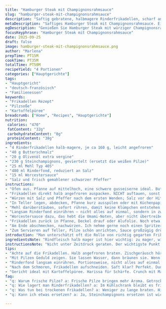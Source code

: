 ```yaml
---
title: "Hamburger Steak mit Champignonsrahmsauce"
slug: "hamburger-steak-mit-champignonsrahmsauce"
description: "Saftig gebratene, halbmagere Rinderfrikadellen, scharf angebraten für Röstaromen, dann in cremiger Pilzrahmsauce mit Rinderfond und Worcestersauce geschmort. Champignons liefern erdige Tiefe, eine Prise Mehl sorgt für Bindung. Ein Klassiker mit leichter Drehung: Statt Butter gebe ich halb Butterschmalz, halb Olivenöl für bessere Hitze, sowie Steinchampignons statt der üblichen weißen. Morcheln oder Pfifferlinge gehen, wenn Saison. Timing ist alles – zu lang ist trocken, zu kurz roh. Mit Kartoffelpüree, gewürzt mit etwas Harissa-Butter, klappt's super. Keine Luftblasen in der Soße, sonst keine Bindung. Beim Braten Augen auf, das Zischen sagt viel. Ergebnismenge reicht locker für 4 hungrige Esser."
metaDescription: "Saftiges Hamburger Steak mit Champignonsrahmsauce. Ein klassisches Gericht, das Geschmack und Textur perfekt kombiniert. Einfach nachzukochen."
ogDescription: "Genießen Sie Hamburger Steak mit würziger Champignonsrahmsauce. Einfach lecker und ideal für ein feines Essen."
focusKeyphrase: "Hamburger Steak mit Champignonsrahmsauce"
date: 2025-09-25
draft: false
image: hamburger-steak-mit-champignonsrahmsauce.png
author: "Marlena"
prepTime: PT15M
cookTime: PT35M
totalTime: PT50M
recipeYield: "4 Portionen"
categories: ["Hauptgerichte"]
tags:
- "Hauptgericht"
- "deutsch-französisch"
- "Familienessen"
keywords:
- "Frikadellen Rezept"
- "Pilzsoße"
- "Kartoffelpüree"
breadcrumb: ["Home", "Recipes", "Hauptgerichte"]
nutrition: 
 calories: "470"
 fatContent: "32g"
 carbohydrateContent: "8g"
 proteinContent: "38g"
ingredients:
- "4 Rinderfrikadellen halb-magere, je ca 160 g, leicht angefroren"
- "40 g Butterschmalz"
- "20 g Olivenöl extra vergine"
- "230 g Steinchampignons, geviertelt (ersetzt die weißen Pilze)"
- "25 ml Mehl Typ 405"
- "480 ml Rinderfond, reduziert an Salz"
- "15 ml Worcestersauce"
- "Salz und frisch gemahlener schwarzer Pfeffer"
instructions:
- "Ofen aus. Pfanne auf mittelhoch, eine schwere gusseiserne ideal. Butterschmalz plus Olivenöl rein. Fett heiß, aber nicht rauchend – am Anfang brutzelt es laut, Röstaromen entwickeln sich."
- "Frikadellen direkt halb angefroren auspacken. NICHT auftauen, sonst zäh. 5 bis 6 Min. braten ohne zu bewegen. Es bildet sich Kruste, das Zischen wird dumpfer. Nach dem Umdrehen vorsichtig, damit die Kruste dranbleibt – Steak-ähnliche Textur entsteht so."
- "Würzen mit Salz und Pfeffer nach dem ersten Wenden; Salz vor der Hitze führt zu Wasserverlust und trockenen Frikadellen."
- "In Teller legen, abdecken, Pfanne kurz ausspülen oder mit Küchenpapier auswischen, falls angebrannte Stücke. Pilze jetzt rein, mittlere Hitze. Geduld – sie geben Wasser ab, am Anfang dampfen, dann zischen, sichtbar braun werden. Muss knackig bleiben, nicht matschig."
- "Mehl darüberstäuben, sofort rühren, damit keine Klümpchen entstehen. 40 Sekunden mitschwitzen, die helle Mehlschwitze leicht nussig duftet, Farbe goldbraun."
- "Langsam Rinderfond einrühren – nicht alles auf einmal, sondern in zweiteilungen. Sauce wird dünn, nach wenigen Sekunden blubbert sie auf, Blasen werden dicker, Farbe dunkler, die Sauce bindet ein."
- "Worcestersauce dazu, das hebt die Umami-Noten, aber nicht übertreiben, sonst Bitterkeit."
- "Frikadellen zurück in Pfanne, Deckel drauf oder Alufolie. Noch etwa 7 bis 8 Minuten simmern lassen. Mit Gabel oder Messer anstechen, wenn austretender Saft klar ist, Durchgegart."
- "Am Ende abschmecken, nachwürzen. Ich nehme gerne noch einen Spritzer Zitronensaft oder einen Hauch Majoran für Frische."
- "Zum Servieren auf Teller, Pilze schön anrichten, Sauce großzügig drüber. Dazu Kartoffelpüree meine Version mit etwas Harissa-Butter und Mais, gibt Crunch und Schärfe. Keine Sahne, Sahne verwässert Geschmack. Besser ein kräftiger Fond."
introduction: "Man unterschätzt oft die Rolle von richtig gegarten Frikadellen – obwohl simpel, will das Timing stimmen, sonst wird trocken oder fad. Mein Trick: halb angefroren braten, das schützt die Struktur, das Innere bleibt saftig, während außen Röstaromen sich ausbilden. Champignons geben erdige Nuancen, gern nehme ich Steinchampignons für mehr Aroma und bissfesten Biss. Die Sauce bindet nicht mit Sahne, sondern bindet die Würze über Mehl und Fond, für einen intensiven Geschmack, der lange anhält. Worcestersauce ist keine Pflicht, aber ich empfehle sie, für die Tiefe im Geschmack, die sonst fehlt. Kombiniert mit Kartoffelpüree – dabei setze ich auf wenig Butter, etwas Harissa für den Kick und gelegentlich Mais für Struktur. Ein einfaches Gericht, das aber viel Erfahrung verlangt, insbesondere bei der Textur der Frikadellen."
ingredientsNote: "Rindfleisch halb mager ist hier wichtig: zu mager, wird zu trocken, zu fettig, es spritzt beim Braten und die Sauce wird fettig. Frikadellen direkt leicht gefroren verarbeiten – schmeckt besser. Butter allein ist gut zum Braten, aber mischen mit Olivenöl erhöht die Hitzebeständigkeit; man vermeidet dadurch das Verbrennen der Butter. Die Champignons sollten frisch sein, dick und fest – alternativ getrocknete Steinpilze für intensiven Pilzgeschmack, die man in heißem Wasser einweicht. Mehl bindet die Sauce; unbedingt helles Mehl nehmen, damit die Sauce nicht trüb wird. Rinderfond kann hausgemacht oder aus dem Glas sein, aber reduziert an Salz – sonst wird das Gericht zu salzig. Worcestersauce bringt Würze; wer keine mag, kann Sojasauce oder Balsamico reduzieren."
instructionsNote: "Nicht unter Zeitdruck geraten. Der wichtigste Punkt: Frikadellen gut anbraten bis sie eine dunkle Kruste haben, das dauert ungefähr 5 Minuten pro Seite, oft eher nach Gefühl. Die Kruste schützt die Saftigkeit. Pfanne ausspülen oder wischen zwischen Fleisch und Pilzen, sonst Verbrennungen der Reste. Pilze brauchen Zeit bei mittlerer Temperatur, sie lassen Wasser und bräunen dann schön. Das Mehl über die Pilze streuen, gut verrühren – duftet es mehlig oder brennend, war es zu heiß. Nach Fondzugabe ständig rühren, damit keine Klümpchen entstehen. Sauce wird dann glänzend und dickflüssig. Deckel drauf, die Hitze reduzieren – das schmort und verbindet den Geschmack. Frikadellen sollten beim Aufschneiden leicht feucht sein, der austretende Saft klar, nicht blutig. Abschmecken zuletzt, hier entscheiden frische Kräuter oder ein Schuss Zitrone oder Essig, nicht Salz, über Ausgewogenheit."
tips:
- "Achte auf die Frikadellen. Halb angefroren braten. Zischgeräusch hören. Der Rand muss schön braun sein, dann bleibt die Saftigkeit innen. Zu oft wenden, das führt zu zähem Fleisch."
- "Mit Pilzen Geduld zeigen. Sie lassen Wasser, dann bräunen sie. Wenn sie zischen, ist das gut. Zum Mehl, sofort rühren für keine Klümpchen. Nussiger Duft ist ein Zeichen von Richtigkeit."
- "Rinderfond langsam einrühren. Portionsweise, nicht alles auf einmal. Anzeichen für Dicke sind Blubberblasen. Wenn es glänzt, ist es perfekt. Hitze nicht zu hoch, sonst wird es bitter."
- "Nach dem Schmoren, Frikadellen aufschneiden. Saft klar? Perfekt. Dunkle Kruste bewahrt die Saftigkeit. Schuss Zitrone am Ende für Frische. Alternativ frische Kräuter verwenden."
- "Gericht ideal mit Kartoffelpüree. Harissa für Schärfe. Crunch mit Mais. Butter nur sparsam. Zu viel macht es fettig. Statt Olivenöl auch Butter verwenden, aber versuche Mischverhältnisse."
faq:
- "q: Warum frische Pilze? a: Frische Pilze bringen mehr Aroma. Getrocknete können auch, aber die müssen in Wasser eingeweicht werden. Frische behalten Knackigkeit."
- "q: Wie lagert man Rinderfrikadellen? a: Im Kühlschrank bleibt es frisch. Maximal zwei Tage. Gefroren hält es länger. Und, gut verpacken – schützt vor Gefrierbrand."
- "q: Was tun bei trockenen Frikadellen? a: Weniger zu lange braten. Hitze anpassen. Vielleicht etwas Brühe beim Garen hinzufügen. Vermeide am besten zu magere Fleischsorten."
- "q: Kann ich etwas ersetzen? a: Ja, Steinchampignons ersetzen ist wichtig. Schmeckt besser. Statt Olivenöl, auch Butter verwenden. Alternativ Sojasauce für Würze bei Worcestersauce."

---
```

